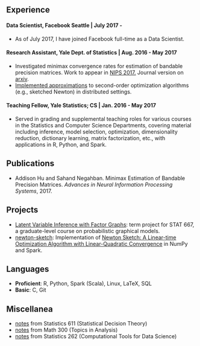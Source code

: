 ## Experience
#### **Data Scientist, Facebook Seattle** | July 2017 - 
* As of July 2017, I have joined Facebook full-time as a Data Scientist.

#### **Research Assistant, Yale Dept. of Statistics** | Aug. 2016 - May 2017
* Investigated minimax convergence rates for estimation of bandable precision
  matrices.  Work to appear in [NIPS 2017.](
  https://nips.cc/Conferences/2017/Schedule?showEvent=9265)
  Journal version on [arxiv](https://arxiv.org/abs/1710.07006).
* [Implemented approximations](https://github.com/huisaddison/newton-sketch)
  to second-order optimization algorithms (e.g., sketched Newton) in
  distributed settings.

#### **Teaching Fellow, Yale Statistics; CS** | Jan. 2016 - May 2017
* Served in grading and supplemental teaching roles for various courses in
  the Statistics and Computer Science Departments, covering material including
  inference, model selection, optimization, dimensionality reduction,
  dictionary learning, matrix factorization, etc., with applications in
  R, Python, and Spark.

## Publications
* Addison Hu and Sahand Negahban.  Minimax Estimation of Bandable Precision
  Matrices.  _Advances in Neural Information Processing
  Systems_, 2017.

## Projects
* [Latent Variable Inference with Factor Graphs](
  pdfs/LatentVariableInferenceWithFactorGraphs.pdf):
  term project for STAT 667, a graduate-level course on probabilistic graphical
  models.  
* [newton-sketch](https://github.com/huisaddison/newton-sketch): Implementation of
  [Newton Sketch: A Linear-time Optimization Algorithm with Linear-Quadratic
  Convergence](https://arxiv.org/abs/1505.02250)
  in NumPy and Spark.
  

## Languages
* **Proficient**: R, Python, Spark (Scala), Linux, LaTeX, SQL
* **Basic**: C, Git

## Miscellanea
* [notes](pdfs/STAT611Notes.pdf) from Statistics 611 (Statistical Decision Theory)
* [notes](classnotes/math300.html) from Math 300 (Topics in Analysis)
* [notes](pdfs/STAT262Notes.pdf) from Statistics 262 (Computational Tools for
  Data Science)
